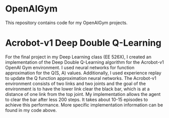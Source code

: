 # OpenAIGym
This repository contains code for my OpenAIGym projects.

# Acrobot-v1 Deep Double Q-Learning
For the final project in my Deep Learning class (EE 526X), I created an implementation of the Deep Double Q-Learning algorithm for the Acrobot-v1 OpenAI Gym environment. I used neural networks for function approximation for the Q(S, A) values. Additionally, I used experience replay to update the Q function approximation neural networks.
The Acrobot-v1 environment consists of two links and two joints and the goal of the environment is to have the lower link clear the black bar, which is at a distance of one link from the top joint. My implementation allows the agent to clear the bar after less 200 steps. It takes about 10-15 episodes to achieve this performance. More specific implementation information can be found in my code above.
